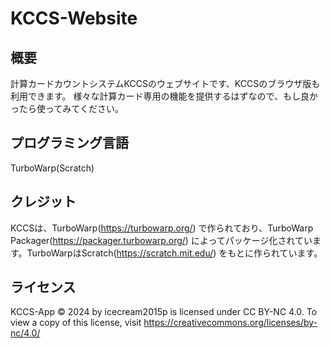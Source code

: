 # KCCS-Website
## 概要
計算カードカウントシステムKCCSのウェブサイトです、KCCSのブラウザ版も利用できます。
様々な計算カード専用の機能を提供するはずなので、もし良かったら使ってみてください。
## プログラミング言語
TurboWarp(Scratch)
## クレジット
KCCSは、TurboWarp(https://turbowarp.org/) で作られており、TurboWarp Packager(https://packager.turbowarp.org/) によってパッケージ化されています。TurboWarpはScratch(https://scratch.mit.edu/) をもとに作られています。
## ライセンス
KCCS-App © 2024 by icecream2015p is licensed under CC BY-NC 4.0. To view a copy of this license, visit https://creativecommons.org/licenses/by-nc/4.0/
